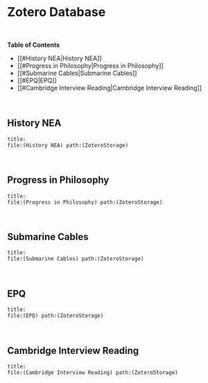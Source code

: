 # Zotero Database

</br>

**Table of Contents**

- [[#History NEA|History NEA]]
- [[#Progress in Philosophy|Progress in Philosophy]]
- [[#Submarine Cables|Submarine Cables]]
- [[#EPQ|EPQ]]
- [[#Cambridge Interview Reading|Cambridge Interview Reading]]


</br>

## History NEA
```query
title: ⠀
file:(History NEA) path:(ZoteroStorage) 
```

</br>

## Progress in Philosophy

```query
title: ⠀
file:(Progress in Philosophy) path:(ZoteroStorage) 
```

</br>

## Submarine Cables
```query
title: ⠀
file:(Submarine Cables) path:(ZoteroStorage) 
```

</br>

## EPQ
```query
title: ⠀
file:(EPQ) path:(ZoteroStorage) 
```
</br>

## Cambridge Interview Reading

```query
title: ⠀
file:(Cambridge Interview Reading) path:(ZoteroStorage) 
```